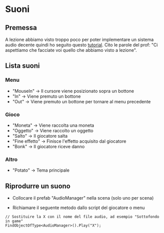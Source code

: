 # Suoni
## Premessa
A lezione abbiamo visto troppo poco per poter implementare un sistema audio decente quindi ho seguito questo [tutorial](https://www.youtube.com/watch?v=6OT43pvUyfY). Cito le parole del prof: "Ci aspettiamo che facciate voi quello che abbiamo visto a lezione".

## Lista suoni
### Menu
- "MouseIn" -> Il cursore viene posizionato sopra un bottone
- "In" -> Viene premuto un bottone
- "Out" -> Viene premuto un bottone per tornare al menu precedente
### Gioco
- "Moneta" -> Viene raccolta una moneta
- "Oggetto" -> Viene raccolto un oggetto
- "Salto" -> Il giocatore salta
- "Fine effetto" -> Finisce l'effetto acquisito dal giocatore
- "Bonk" -> Il giocatore riceve danno
### Altro
- "Potato" -> Tema principale

## Riprodurre un suono
- Collocare il prefab "AudioManager" nella scena (solo uno per scena)

- Richiamare il seguente metodo dallo script del giocatore o menu
````
// Sostituire la X con il nome del file audio, ad esempio "Sottofondo in game"
FindObjectOfType<AudioManager>().Play("X");
````
